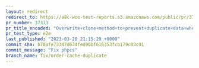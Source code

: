 ```yaml
---
layout: redirect
redirect_to: https://a8c-woo-test-reports.s3.amazonaws.com/public/pr/37313/e2e/index.html
pr_number: 37313
pr_title_encoded: "Overwrite+clone+method+to+prevent+duplicate+data+when+saving+a+clone."
pr_test_type: e2e
last_published: "2023-03-20 21:15:29 +0000"
commit_sha: b78afe733d7d634fed90bf616353fcb179c03c91
commit_message: "Fix phpcs"
branch_name: fix/order-cache-duplicate
---
```

